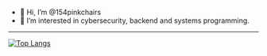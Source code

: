 - 👋 Hi, I’m @154pinkchairs
- 👀 I’m interested in cybersecurity, backend and systems programming.

---

[![Top Langs](https://github-readme-stats.vercel.app/api/top-langs/?username=154pinkchairs&exclude_repo="Sage-Green-GTK---XFCE"&langs_count=8)](https://github.com/anuraghazra/github-readme-stats)
